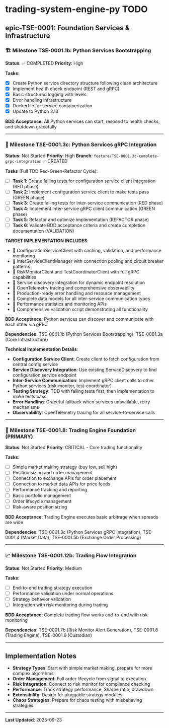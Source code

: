 # trading-system-engine-py TODO

## epic-TSE-0001: Foundation Services & Infrastructure

### 🏗️ Milestone TSE-0001.1b: Python Services Bootstrapping
**Status**: ✅ COMPLETED
**Priority**: High

**Tasks**:
- [x] Create Python service directory structure following clean architecture
- [x] Implement health check endpoint (REST and gRPC)
- [x] Basic structured logging with levels
- [x] Error handling infrastructure
- [x] Dockerfile for service containerization
- [x] Update to Python 3.13

**BDD Acceptance**: All Python services can start, respond to health checks, and shutdown gracefully

---

### 🔗 Milestone TSE-0001.3c: Python Services gRPC Integration
**Status**: Not Started
**Priority**: High
**Branch**: `feature/TSE-0001.3c-complete-grpc-integration` ✅ CREATED

**Tasks** (Full TDD Red-Green-Refactor Cycle):
- [ ] **Task 1**: Create failing tests for configuration service client integration (RED phase)
- [ ] **Task 2**: Implement configuration service client to make tests pass (GREEN phase)
- [ ] **Task 3**: Create failing tests for inter-service communication (RED phase)
- [ ] **Task 4**: Implement inter-service gRPC client communication (GREEN phase)
- [ ] **Task 5**: Refactor and optimize implementation (REFACTOR phase)
- [ ] **Task 6**: Validate BDD acceptance criteria and create completion documentation (VALIDATION)

**TARGET IMPLEMENTATION INCLUDES**:
- 🎯 ConfigurationServiceClient with caching, validation, and performance monitoring
- 🎯 InterServiceClientManager with connection pooling and circuit breaker patterns
- 🎯 RiskMonitorClient and TestCoordinatorClient with full gRPC capabilities
- 🎯 Service discovery integration for dynamic endpoint resolution
- 🎯 OpenTelemetry tracing and comprehensive observability
- 🎯 Production-ready error handling and resource management
- 🎯 Complete data models for all inter-service communication types
- 🎯 Performance statistics and monitoring APIs
- 🎯 Comprehensive validation script demonstrating all functionality

**BDD Acceptance**: Python services can discover and communicate with each other via gRPC

**Dependencies**: TSE-0001.1b (Python Services Bootstrapping), TSE-0001.3a (Core Infrastructure)

**Technical Implementation Details**:
- **Configuration Service Client**: Create client to fetch configuration from central config service
- **Service Discovery Integration**: Use existing ServiceDiscovery to find configuration service endpoint
- **Inter-Service Communication**: Implement gRPC client calls to other Python services (risk-monitor, test-coordinator)
- **Testing Strategy**: TDD with failing tests first, then implementation to make tests pass
- **Error Handling**: Graceful fallback when services unavailable, retry mechanisms
- **Observability**: OpenTelemetry tracing for all service-to-service calls

---

### 🤖 Milestone TSE-0001.8: Trading Engine Foundation (PRIMARY)
**Status**: Not Started
**Priority**: CRITICAL - Core trading functionality

**Tasks**:
- [ ] Simple market making strategy (buy low, sell high)
- [ ] Position sizing and order management
- [ ] Connection to exchange APIs for order placement
- [ ] Connection to market data APIs for price feeds
- [ ] Performance tracking and reporting
- [ ] Basic portfolio management
- [ ] Order lifecycle management
- [ ] Risk-aware position sizing

**BDD Acceptance**: Trading Engine executes basic arbitrage when spreads are wide

**Dependencies**: TSE-0001.3c (Python Services gRPC Integration), TSE-0001.4 (Market Data), TSE-0001.5b (Exchange Order Processing)

---

### 📈 Milestone TSE-0001.12b: Trading Flow Integration
**Status**: Not Started
**Priority**: Medium

**Tasks**:
- [ ] End-to-end trading strategy execution
- [ ] Performance validation under normal operations
- [ ] Strategy behavior validation
- [ ] Integration with risk monitoring during trading

**BDD Acceptance**: Complete trading flow works end-to-end with risk monitoring

**Dependencies**: TSE-0001.7b (Risk Monitor Alert Generation), TSE-0001.8 (Trading Engine), TSE-0001.6 (Custodian)

---

## Implementation Notes

- **Strategy Types**: Start with simple market making, prepare for more complex algorithms
- **Order Management**: Full order lifecycle from signal to execution
- **Risk Integration**: Connect to risk monitor for compliance checking
- **Performance**: Track strategy performance, Sharpe ratio, drawdown
- **Extensibility**: Design for pluggable strategy modules
- **Chaos Strategies**: Prepare for chaos testing with misbehaving strategies

---

**Last Updated**: 2025-09-23